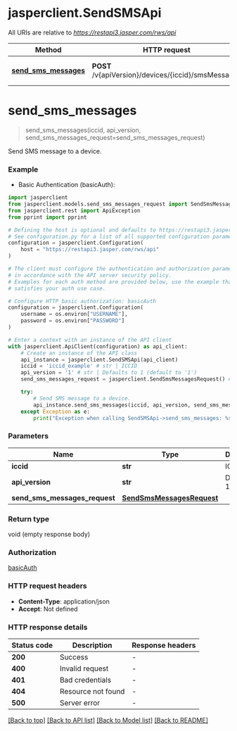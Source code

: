 # jasperclient.SendSMSApi

All URIs are relative to *https://restapi3.jasper.com/rws/api*

Method | HTTP request | Description
------------- | ------------- | -------------
[**send_sms_messages**](SendSMSApi.md#send_sms_messages) | **POST** /v{apiVersion}/devices/{iccid}/smsMessages | Send SMS message to a device.


# **send_sms_messages**
> send_sms_messages(iccid, api_version, send_sms_messages_request=send_sms_messages_request)

Send SMS message to a device.



### Example

* Basic Authentication (basicAuth):

```python
import jasperclient
from jasperclient.models.send_sms_messages_request import SendSmsMessagesRequest
from jasperclient.rest import ApiException
from pprint import pprint

# Defining the host is optional and defaults to https://restapi3.jasper.com/rws/api
# See configuration.py for a list of all supported configuration parameters.
configuration = jasperclient.Configuration(
    host = "https://restapi3.jasper.com/rws/api"
)

# The client must configure the authentication and authorization parameters
# in accordance with the API server security policy.
# Examples for each auth method are provided below, use the example that
# satisfies your auth use case.

# Configure HTTP basic authorization: basicAuth
configuration = jasperclient.Configuration(
    username = os.environ["USERNAME"],
    password = os.environ["PASSWORD"]
)

# Enter a context with an instance of the API client
with jasperclient.ApiClient(configuration) as api_client:
    # Create an instance of the API class
    api_instance = jasperclient.SendSMSApi(api_client)
    iccid = 'iccid_example' # str | ICCID
    api_version = '1' # str | Defaults to 1 (default to '1')
    send_sms_messages_request = jasperclient.SendSmsMessagesRequest() # SendSmsMessagesRequest |  (optional)

    try:
        # Send SMS message to a device.
        api_instance.send_sms_messages(iccid, api_version, send_sms_messages_request=send_sms_messages_request)
    except Exception as e:
        print("Exception when calling SendSMSApi->send_sms_messages: %s\n" % e)
```



### Parameters


Name | Type | Description  | Notes
------------- | ------------- | ------------- | -------------
 **iccid** | **str**| ICCID | 
 **api_version** | **str**| Defaults to 1 | [default to &#39;1&#39;]
 **send_sms_messages_request** | [**SendSmsMessagesRequest**](SendSmsMessagesRequest.md)|  | [optional] 

### Return type

void (empty response body)

### Authorization

[basicAuth](../README.md#basicAuth)

### HTTP request headers

 - **Content-Type**: application/json
 - **Accept**: Not defined

### HTTP response details

| Status code | Description | Response headers |
|-------------|-------------|------------------|
**200** | Success |  -  |
**400** | Invalid request |  -  |
**401** | Bad credentials |  -  |
**404** | Resource not found |  -  |
**500** | Server error |  -  |

[[Back to top]](#) [[Back to API list]](../README.md#documentation-for-api-endpoints) [[Back to Model list]](../README.md#documentation-for-models) [[Back to README]](../README.md)

